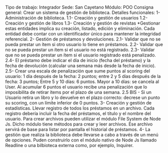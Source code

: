 Tipo de trabajo: Integrador
Sede: San Cayetano
Módulo: POO
Consigna general: Crear un sistema de gestión de biblioteca.
Detalles funcionales:
1- Administración de biblioteca.
1.1- Creación y gestión de usuarios 
1.2- Creación y gestión de libros 
1.3- Creación y gestión de revistas 
*Gestionar estas entidades implica su creación, listado, edición y eliminación. Cada entidad debe contar con un identificador único para mantener la integridad referencial.
2- Gestión de préstamos y devoluciones.
2.1- Validar que no se pueda prestar un ítem si otro usuario lo tiene en préstamos. 
2.2- Validar que no se pueda prestar un ítem si el usuario no está registrado.
2.3- Validar que no se pueda prestar un ítem si el usuario registrado está penalizado.
2.4- El préstamo debe indicar el día de inicio (fecha del préstamo) y la fecha de devolución (calcular una semana más desde la fecha de inicio).
2.5- Crear una escala de penalización que sume puntos al scoring del usuario:
	1 día después de la fecha: 2 puntos;
	entre 2 y 5 días después de la fecha: 3 puntos;
	Entre 5 y 10 días: 6 puntos.
	Mayor a 10 días: se cancela al User.
	Al acumular 6 puntos el usuario recibe una penalización que lo imposibilita de retirar ítems por el plazo de una semana.
	2.5 BIS - Si un Usuario retira un libro y lo devuelve en el plazo correcto: decrese un punto su scoring, con un límite inferior de 0 puntos.
3- Creación y gestión de estadísticas. Llevar registro de todos los préstamos en un archivo. Cada registro debería incluír la fecha del préstamos, el título y el nombre del usuario.
 Para crear archivos pueden utilizar el módulo File System de Node Js. Dicho módulo tiene métodos para crear y leer archivos. Ese archivo servirá de base para listar por pantalla el historial de préstamos.
4- La gestión que realiza la biblioteca debe llevarse a cabo a través de un menú de opciones. Puden construirlo con el módulo nativo de Node Js llamado Readline o una bilbioteca externa como, por ejemplo, Inquirer.
